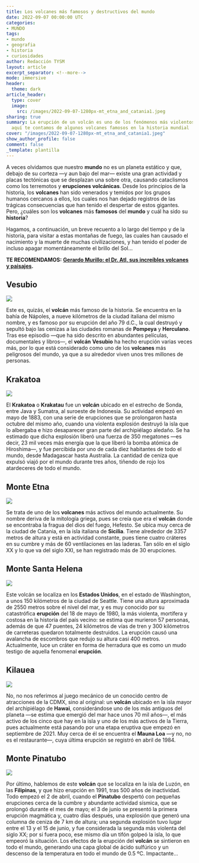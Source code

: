 ```yaml
---
title: Los volcanes más famosos y destructivos del mundo
date: 2022-09-07 00:00:00 UTC
categories:
- MUNDO
tags:
- mundo
- geografia
- historia
- curiosidades
author: Redacción TYSM
layout: article
excerpt_separator: <!--more-->
mode: immersive
header:
  theme: dark
article_header:
  type: cover
  image:
    src: /images/2022-09-07-1280px-mt_etna_and_catania1.jpeg
sharing: true
summary: La erupción de un volcán es uno de los fenómenos más violentos de la Naturaleza;
  aquí te contamos de algunos volcanes famosos en la historia mundial
cover: "/images/2022-09-07-1280px-mt_etna_and_catania1.jpeg"
show_author_profile: false
comment: false
_template: plantilla
---
```







A veces olvidamos que nuestro **mundo** no es un planeta estático y que, debajo de su corteza —y aun bajo del mar— existe una gran actividad y placas tectónicas que se desplazan una sobre otra, causando cataclismos como los terremotos y **erupciones volcánicas**. Desde los principios de la historia, los **volcanes** han sido venerados y temidos por los grupos humanos cercanos a ellos, los cuales nos han dejado registros de las trágicas consecuencias que han tenido el despertar de estos gigantes. Pero, ¿cuáles son los **volcanes** más **famosos** del **mundo** y cuál ha sido su **historia**?

Hagamos, a continuación, un breve recuento a lo largo del tiempo y de la historia, para visitar a estas montañas de fuego, las cuales han causado el nacimiento y la muerte de muchas civilizaciones, y han tenido el poder de incluso apagar momentáneamente el brillo del Sol…

**TE RECOMENDAMOS:** [**Gerardo Murillo: el Dr. Atl, sus increíbles volcanes y paisajes**](https://blog.tonoysumariachi.com/cultura/2022/11/25/gerardo-murillo-el-dr.atl-sus-increibles-volcanes-y-paisajes.html)**.**

## Vesubio

![](https://upload.wikimedia.org/wikipedia/commons/thumb/b/be/Procession_des_reliques_de_Saint_Janvier_en_1822.jpg/1024px-Procession_des_reliques_de_Saint_Janvier_en_1822.jpg)

Este es, quizás, el **volcán** más famoso de la historia. Se encuentra en la bahía de Nápoles, a nueve kilómetros de la ciudad italiana del mismo nombre, y es famoso por su erupción del año 79 d.C., la cual destruyó y sepultó bajo las cenizas a las ciudades romanas de **Pompeya** y **Herculano**. Tras ese episodio —que ha sido descrito en abundantes películas, documentales y libros—, el **volcán** **Vesubio** ha hecho erupción varias veces más, por lo que está considerado como uno de los **volcanes** más peligrosos del mundo, ya que a su alrededor viven unos tres millones de personas.

## Krakatoa

![](https://upload.wikimedia.org/wikipedia/commons/thumb/4/49/Krakatoa_eruption_lithograph.jpg/805px-Krakatoa_eruption_lithograph.jpg)

El **Krakatoa** o **Krakatau** fue un **volcán** ubicado en el estrecho de Sonda, entre Java y Sumatra, al suroeste de Indonesia. Su actividad empezó en mayo de 1883, con una serie de erupciones que se prolongaron hasta octubre del mismo año, cuando una violenta explosión destruyó la isla que lo albergaba e hizo desaparecer gran parte del archipiélago aledaño. Se ha estimado que dicha explosión liberó una fuerza de 350 megatones —es decir, 23 mil veces más energía que la que liberó la bomba atómica de Hiroshima—, y fue percibida por uno de cada diez habitantes de todo el mundo, desde Madagascar hasta Australia. La cantidad de ceniza que expulsó viajó por el mundo durante tres años, tiñendo de rojo los atardeceres de todo el mundo.

## Monte Etna

![](https://upload.wikimedia.org/wikipedia/commons/thumb/a/aa/Mount_Etna_2021_eruption.jpg/1024px-Mount_Etna_2021_eruption.jpg)

Se trata de uno de los **volcanes** más activos del mundo actualmente. Su nombre deriva de la mitología griega, pues se creía que era el **volcán** donde se encontraba la fragua del dios del fuego, Hefesto. Se ubica muy cerca de la ciudad de Catania, en la isla italiana de **Sicilia**. Tiene alrededor de 3357 metros de altura y está en actividad constante, pues tiene cuatro cráteres en su cumbre y más de 60 ventilaciones en las laderas. Tan sólo en el siglo XX y lo que va del siglo XXI, se han registrado más de 30 erupciones.

## Monte Santa Helena

![](https://upload.wikimedia.org/wikipedia/commons/thumb/6/6b/Mount_St._Helens5.jpg/1024px-Mount_St._Helens5.jpg)

Este volcán se localiza en los **Estados Unidos**, en el estado de Washington, a unos 150 kilómetros de la ciudad de Seattle. Tiene una altura aproximada de 2550 metros sobre el nivel del mar, y es muy conocido por su catastrófica **erupción** del 18 de mayo de 1980, la más violenta, mortífera y costosa en la historia del país vecino: se estima que murieron 57 personas, además de que 47 puentes, 24 kilómetros de vías de tren y 300 kilómetros de carreteras quedaron totalmente destruidos. La erupción causó una avalancha de escombros que redujo su altura casi 400 metros. Actualmente, luce un cráter en forma de herradura que es como un mudo testigo de aquella fenomenal **erupción**.

## Kilauea

![](https://upload.wikimedia.org/wikipedia/commons/thumb/7/73/K%C4%ABlauea_-_Volcano_eruption.jpg/1023px-K%C4%ABlauea_-_Volcano_eruption.jpg)

No, no nos referimos al juego mecánico de un conocido centro de atracciones de la CDMX, sino al original: un **volcán** ubicado en la isla mayor del archipiélago de **Hawai**, considerándose uno de los más antiguos del planeta —se estima que emergió del mar hace unos 70 mil años—, el más activo de los cinco que hay en la isla y uno de los más activos de la Tierra, pues actualmente está pasando por una etapa eruptiva que empezó en septiembre de 2021. Muy cerca de él se encuentra el **Mauna Loa** —y no, no es el restaurante—, cuya última erupción se registró en abril de 1984.

## Monte Pinatubo

![](https://upload.wikimedia.org/wikipedia/commons/6/6f/Pinatubo_Ausbruch_1991.jpg)

Por último, hablemos de este **volcán** que se localiza en la isla de Luzón, en las **Filipinas**, y que hizo erupción en 1991, tras 500 años de inactividad. Todo empezó el 2 de abril, cuando el **Pinatubo** despertó con pequeñas erupciones cerca de la cumbre y abundante actividad sísmica, que se prolongó durante el mes de mayo; el 3 de junio se presentó la primera erupción magmática y, cuatro días después, una explosión que generó una columna de ceniza de 7 km de altura; una segunda explosión tuvo lugar entre el 13 y el 15 de junio, y fue considerada la segunda más violenta del siglo XX; por si fuera poco, ese mismo día un tifón golpeó la isla, lo que empeoró la situación. Los efectos de la erupción del **volcán** se sintieron en todo el mundo, generando una capa global de ácido sulfúrico y un descenso de la temperatura en todo el mundo de 0.5 ºC. Impactante…
